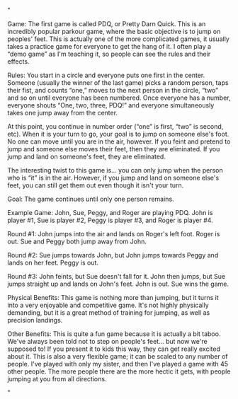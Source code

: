 "

Game: The first game is called PDQ, or Pretty Darn Quick. This is an incredibly popular parkour game, where the basic objective is to jump on peoples' feet. This is actually one of the more complicated games, it usually takes a practice game for everyone to get the hang of it. I often play a “demo game” as I'm teaching it, so people can see the rules and their effects.

Rules: You start in a circle and everyone puts one first in the center. Someone (usually the winner of the last game) picks a random person, taps their fist, and counts “one,” moves to the next person in the circle, “two” and so on until everyone has been numbered. Once everyone has a number, everyone shouts “One, two, three, PDQ!” and everyone simultaneously takes one jump away from the center.

At this point, you continue in number order (“one” is first, “two” is second, etc). When it is your turn to go, your goal is to jump on someone else's foot. No one can move until you are in the air, however. If you feint and pretend to jump and someone else moves their feet, then they are eliminated. If you jump and land on someone's feet, they are eliminated.

The interesting twist to this game is... you can only jump when the person who is “it” is in the air. However, if you jump and land on someone else's feet, you can still get them out even though it isn't your turn.

Goal: The game continues until only one person remains.

Example Game: John, Sue, Peggy, and Roger are playing PDQ. John is player #1, Sue is player #2, Peggy is player #3, and Roger is player #4.

Round #1: John jumps into the air and lands on Roger's left foot. Roger is out. Sue and Peggy both jump away from John.

Round #2: Sue jumps towards John, but John jumps towards Peggy and lands on her feet. Peggy is out.

Round #3: John feints, but Sue doesn't fall for it. John then jumps, but Sue jumps straight up and lands on John's feet. John is out. Sue wins the game.

Physical Benefits: This game is nothing more than jumping, but it turns it into a very enjoyable and competitive game. It's not highly physically demanding, but it is a great method of training for jumping, as well as precision landings.

Other Benefits: This is quite a fun game because it is actually a bit taboo. We've always been told not to step on people's feet... but now we're supposed to! If you present it to kids this way, they can get really excited about it. This is also a very flexible game; it can be scaled to any number of people. I've played with only my sister, and then I've played a game with 45 other people. The more people there are the more hectic it gets, with people jumping at you from all directions.

"